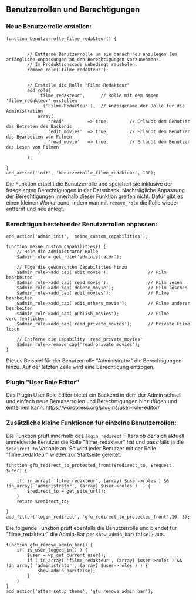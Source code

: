 ## Benutzerrollen und Berechtigungen

### Neue Benutzerrolle erstellen:

```
function benutzerrolle_filme_redakteur() {


        // Entferne Benutzerrolle um sie danach neu anzulegen (um anfängliche Anpassungen an den Berechtigungen vorzunehmen).
        // Im Produktionscode unbedingt rausholen.
        remove_role('filme_redakteur');


        // Erstelle die Rolle "Filme-Redakteur"
        add_role(
            'filme_redakteur',      // Rolle mit dem Namen 'filme_redakteur' erstellen
            __('Filme-Redakteur'),  // Anzeigename der Rolle für die Administration
            array(
                'read'         => true,        // Erlaubt dem Benutzer das Betreten des Backends
                'edit_movies'  => true,        // Erlaubt dem Benutzer das Bearbeiten von Filmen
                'read_movie'   => true,        // Erlaubt dem Benutzer das Lesen von Filmen
            )
        );

}
add_action('init', 'benutzerrolle_filme_redakteur', 100);
```

Die Funktion ertsellt die Benutzerrolle und speichert sie inklusive der fetsgelegten Berechtigungen in der Datenbank. Nachträgliche Anpassung der Berechtigungen innerhalb dieser Funktion greifen nicht. Dafür gibt es einen kleinen Workaround, indem man mit `remove_role` die Rolle wieder entfernt und neu anlegt.


### Berechtigun bestehender Benutzerrollen anpassen:

```
add_action('admin_init', 'meine_custom_capabilities');

function meine_custom_capabilities() {
    // Hole die Administrator-Rolle
    $admin_role = get_role('administrator');

    // Füge die gewünschten Capabilities hinzu
    $admin_role->add_cap('edit_movie');               // Film bearbeiten
    $admin_role->add_cap('read_movie');               // Film lesen
    $admin_role->add_cap('delete_movie');             // Film löschen
    $admin_role->add_cap('edit_movies');              // Filme bearbeiten
    $admin_role->add_cap('edit_others_movie');        // Filme anderer bearbeiten
    $admin_role->add_cap('publish_movies');           // Filme veröffentlichen
    $admin_role->add_cap('read_private_movies');      // Private Filme lesen

    // Entferne die Capability 'read_private_movies'
    $admin_role->remove_cap('read_private_movies');
}
```

Dieses Beispiel für der Benutzerrolle "Administrator" die Berechtigungen hinzu. Auf der letzten Zeile wird eine Berechtigung entzogen.


### Plugin "User Role Editor"

Das Plugin User Role Editor bietet ein Backend in dem der Admin schnell und einfach neue Benutzerrollen und Berechrtigungen hinzufügen und entfernen kann. 
https://wordpress.org/plugins/user-role-editor/






### Zusätzliche kleine Funktionen für einzelne Benutzerrollen:


Die Funktion prüft innerhalb des `login_redirect` Filters ob der sich aktuell anmeldende Benutzer die Rolle "filme_redakteur" hat und pass falls ja die `$redirect_to` Variable an.
So wird jeder Benutzer mit der Rolle "filme_redakteur" wieder zur Startseite geleitet.

```
function gfu_redirect_to_protected_front($redirect_to, $request, $user) {

	if( in_array( 'filme_redakteur', (array) $user->roles ) && !in_array( 'administrator', (array) $user->roles )  ) {
		$redirect_to = get_site_url();
	}
	return $redirect_to;

}
add_filter('login_redirect', 'gfu_redirect_to_protected_front',10, 3);
```


Die folgende Funktion prüft ebenfalls die Benutzerrolle und blendet für "filme_redakteur" die Admin-Bar per `show_admin_bar(false);` aus.

```
function gfu_remove_admin_bar() {
	if( is_user_logged_in() ) {
		$user = wp_get_current_user();
		if ( in_array( 'filme_redakteur', (array) $user->roles ) && !in_array( 'administrator', (array) $user->roles ) ) {
			show_admin_bar(false);
		}
	}
}
add_action('after_setup_theme', 'gfu_remove_admin_bar');
```


